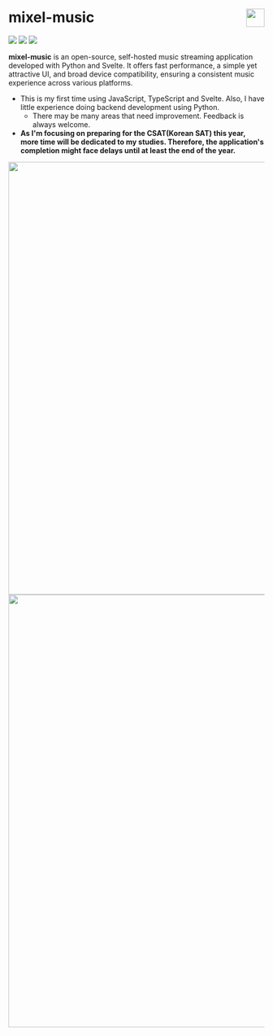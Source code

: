# mixel-music <img src="web/static/favicon.ico" width="36" align="right">
<img src="https://img.shields.io/badge/dynamic/json?url=https%3A%2F%2Fraw.githubusercontent.com%2Fmixel-music%2Fmixel-music%2Fmain%2Fweb%2Fpackage.json&query=version&label=release&style=flat-square&color=211951&labelColor=211951"> <a href="LICENSE"><img src="https://img.shields.io/github/license/mixel-music/mixel-music?style=flat-square&color=211951&labelColor=211951"></a>
<a href="requirements.txt"><img src="https://img.shields.io/badge/Python-3.11+-211951?style=flat-square&labelColor=211951"></a>

**mixel-music** is an open-source, self-hosted music streaming application developed with Python and Svelte. It offers fast performance, a simple yet attractive UI, and broad device compatibility, ensuring a consistent music experience across various platforms.

* This is my first time using JavaScript, TypeScript and Svelte. Also, I have little experience doing backend development using Python.
  * There may be many areas that need improvement. Feedback is always welcome.
* **As I'm focusing on preparing for the CSAT(Korean SAT) this year, more time will be dedicated to my studies. Therefore, the application's completion might face delays until at least the end of the year.**

<img src=".github/albums" width="850">
<img src=".github/album" width="850">

<!--
## Features

## Installation

## Documentation
-->
